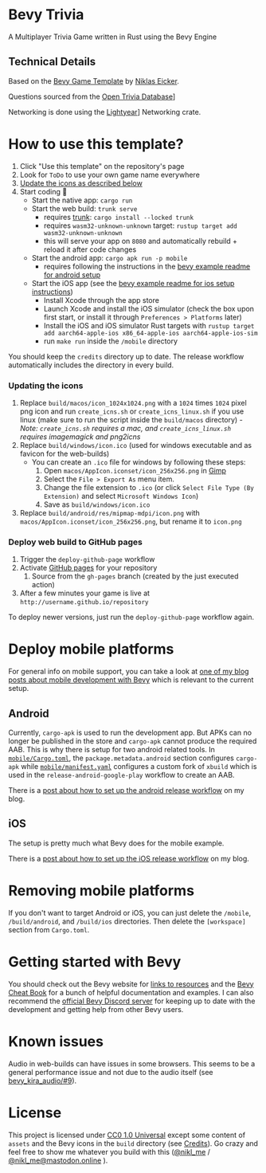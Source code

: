 # Bevy Trivia

A Multiplayer Trivia Game written in Rust using the Bevy Engine


## Technical Details

Based on the [Bevy Game Template](https://github.com/NiklasEi/bevy_game_template) by [Niklas Eicker](https://github.com/NiklasEi).

Questions sourced from the [Open Trivia Database](https://opentdb.com/)]

Networking is done using the [Lightyear](https://github.com/cBournhonesque/lightyear)] Networking crate.

# How to use this template?

 1. Click "Use this template" on the repository's page
 2. Look for `ToDo` to use your own game name everywhere
 3. [Update the icons as described below](#updating-the-icons)
 4. Start coding :tada:
    * Start the native app: `cargo run`
    * Start the web build: `trunk serve`
        * requires [trunk]: `cargo install --locked trunk`
        * requires `wasm32-unknown-unknown` target: `rustup target add wasm32-unknown-unknown`
        * this will serve your app on `8080` and automatically rebuild + reload it after code changes
    * Start the android app: `cargo apk run -p mobile`
        * requires following the instructions in the [bevy example readme for android setup][android-instructions]
    * Start the iOS app (see the [bevy example readme for ios setup instructions][ios-instructions])
        * Install Xcode through the app store
        * Launch Xcode and install the iOS simulator (check the box upon first start, or install it through `Preferences > Platforms` later)
        * Install the iOS and iOS simulator Rust targets with `rustup target add aarch64-apple-ios x86_64-apple-ios aarch64-apple-ios-sim`
        * run `make run` inside the `/mobile` directory

You should keep the `credits` directory up to date. The release workflow automatically includes the directory in every build.

### Updating the icons
 1. Replace `build/macos/icon_1024x1024.png` with a `1024` times `1024` pixel png icon and run `create_icns.sh` or `create_icns_linux.sh` if you use linux (make sure to run the script inside the `build/macos` directory) - _Note: `create_icns.sh` requires a mac, and `create_icns_linux.sh` requires imagemagick and png2icns_
 2. Replace `build/windows/icon.ico` (used for windows executable and as favicon for the web-builds)
    * You can create an `.ico` file for windows by following these steps:
       1. Open `macos/AppIcon.iconset/icon_256x256.png` in [Gimp](https://www.gimp.org/downloads/)
       2. Select the `File > Export As` menu item.
       3. Change the file extension to `.ico` (or click `Select File Type (By Extension)` and select `Microsoft Windows Icon`)
       4. Save as `build/windows/icon.ico`
 3. Replace `build/android/res/mipmap-mdpi/icon.png` with `macos/AppIcon.iconset/icon_256x256.png`, but rename it to `icon.png`

### Deploy web build to GitHub pages

 1. Trigger the `deploy-github-page` workflow
 2. Activate [GitHub pages](https://pages.github.com/) for your repository
     1. Source from the `gh-pages` branch (created by the just executed action)
 3. After a few minutes your game is live at `http://username.github.io/repository`

To deploy newer versions, just run the `deploy-github-page` workflow again.

# Deploy mobile platforms

For general info on mobile support, you can take a look at [one of my blog posts about mobile development with Bevy][mobile_dev_with_bevy_2] which is relevant to the current setup.

## Android

Currently, `cargo-apk` is used to run the development app. But APKs can no longer be published in the store and `cargo-apk` cannot produce the required AAB. This is why there is setup for two android related tools. In [`mobile/Cargo.toml`](./mobile/Cargo.toml), the `package.metadata.android` section configures `cargo-apk` while [`mobile/manifest.yaml`](./mobile/manifest.yaml) configures a custom fork of `xbuild` which is used in the `release-android-google-play` workflow to create an AAB.

There is a [post about how to set up the android release workflow][workflow_bevy_android] on my blog.

## iOS

The setup is pretty much what Bevy does for the mobile example.

There is a [post about how to set up the iOS release workflow][workflow_bevy_ios] on my blog.

# Removing mobile platforms

If you don't want to target Android or iOS, you can just delete the `/mobile`, `/build/android`, and `/build/ios` directories.
Then delete the `[workspace]` section from `Cargo.toml`.

# Getting started with Bevy

You should check out the Bevy website for [links to resources][bevy-learn] and the [Bevy Cheat Book] for a bunch of helpful documentation and examples. I can also recommend the [official Bevy Discord server][bevy-discord] for keeping up to date with the development and getting help from other Bevy users.

# Known issues

Audio in web-builds can have issues in some browsers. This seems to be a general performance issue and not due to the audio itself (see [bevy_kira_audio/#9][firefox-sound-issue]).

# License

This project is licensed under [CC0 1.0 Universal](LICENSE) except some content of `assets` and the Bevy icons in the `build` directory (see [Credits](credits/CREDITS.md)). Go crazy and feel free to show me whatever you build with this ([@nikl_me][nikl-twitter] / [@nikl_me@mastodon.online][nikl-mastodon] ).

[bevy]: https://bevyengine.org/
[bevy-learn]: https://bevyengine.org/learn/
[bevy-discord]: https://discord.gg/bevy
[nikl-twitter]: https://twitter.com/nikl_me
[nikl-mastodon]: https://mastodon.online/@nikl_me
[firefox-sound-issue]: https://github.com/NiklasEi/bevy_kira_audio/issues/9
[Bevy Cheat Book]: https://bevy-cheatbook.github.io/introduction.html
[trunk]: https://trunkrs.dev/
[android-instructions]: https://github.com/bevyengine/bevy/blob/latest/examples/README.md#setup
[ios-instructions]: https://github.com/bevyengine/bevy/blob/latest/examples/README.md#setup-1
[mobile_dev_with_bevy_2]: https://www.nikl.me/blog/2023/notes_on_mobile_development_with_bevy_2/
[workflow_bevy_android]: https://www.nikl.me/blog/2023/github_workflow_to_publish_android_app/
[workflow_bevy_ios]: https://www.nikl.me/blog/2023/github_workflow_to_publish_ios_app/
